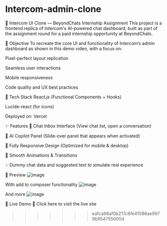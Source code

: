 
# Intercom-admin-clone
🚀 Intercom UI Clone — BeyondChats Internship Assignment
This project is a frontend replica of Intercom's AI-powered chat dashboard, built as part of the assignment round for a paid internship opportunity at BeyondChats.

🎯 Objective
To recreate the core UI and functionality of Intercom’s admin dashboard as shown in this demo video, with a focus on:

Pixel-perfect layout replication

Seamless user interactions

Mobile responsiveness

Code quality and UX best practices

🔧 Tech Stack
React.js (Functional Components + Hooks)

Lucide-react (for icons)

Deployed on: Vercel

✨ Features
💬 Chat Inbox Interface (View chat list, open a conversation)

🤖 AI Copilot Panel (Slide-over panel that appears when activated)

📱 Fully Responsive Design (Optimized for mobile & desktop)

🌈 Smooth Animations & Transitions

💡 Dummy chat data and suggested text to simulate real experience

📸 Preview
![image](https://github.com/user-attachments/assets/80a3f98a-78c0-46d8-a52a-72964c614e29)

With add to composer functionality
![image](https://github.com/user-attachments/assets/b6400a69-6da9-4b4e-9398-4a0cb77ff450)

And more
![image](https://github.com/user-attachments/assets/bd6a287c-63a6-4410-a119-021829afc76a)




🚀 Live Demo
🔗 Click here to visit the live site
>>>>>>> eafca98af0b217c6fe41088ae9979b954755000d
